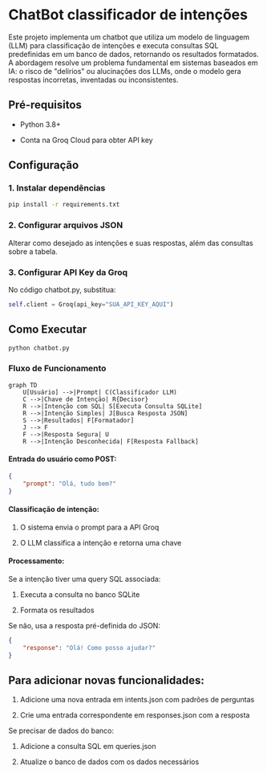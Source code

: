 # ChatBot classificador de intenções
Este projeto implementa um chatbot que utiliza um modelo de linguagem (LLM) para classificação de intenções e executa consultas SQL predefinidas em um banco de dados, retornando os resultados formatados.  A abordagem resolve um problema fundamental em sistemas baseados em IA: o risco de "delírios" ou alucinações dos LLMs, onde o modelo gera respostas incorretas, inventadas ou inconsistentes.

## Pré-requisitos
- Python 3.8+

- Conta na Groq Cloud para obter API key

## Configuração

### 1. Instalar dependências

```bash
pip install -r requirements.txt
```

### 2. Configurar arquivos JSON

Alterar como desejado as intenções e suas respostas, além das consultas sobre a tabela.

### 3. Configurar API Key da Groq

No código chatbot.py, substitua: 

```python
self.client = Groq(api_key="SUA_API_KEY_AQUI")
```

## Como Executar

```python
python chatbot.py
```

### Fluxo de Funcionamento

```mermaid
graph TD
    U[Usuário] -->|Prompt| C(Classificador LLM)
    C -->|Chave de Intenção| R{Decisor}
    R -->|Intenção com SQL| S[Executa Consulta SQLite]
    R -->|Intenção Simples| J[Busca Resposta JSON]
    S -->|Resultados| F[Formatador]
    J --> F
    F -->|Resposta Segura| U
    R -->|Intenção Desconhecida| F[Resposta Fallback]
```

#### Entrada do usuário como POST:

```json
{
    "prompt": "Olá, tudo bem?"
}
```

#### Classificação de intenção:

1. O sistema envia o prompt para a API Groq

2. O LLM classifica a intenção e retorna uma chave

#### Processamento:

Se a intenção tiver uma query SQL associada:

1. Executa a consulta no banco SQLite

2. Formata os resultados

Se não, usa a resposta pré-definida do JSON:

```json
{
    "response": "Olá! Como posso ajudar?"
}
```

## Para adicionar novas funcionalidades:

1. Adicione uma nova entrada em intents.json com padrões de perguntas

2. Crie uma entrada correspondente em responses.json com a resposta

Se precisar de dados do banco:

1. Adicione a consulta SQL em queries.json

2. Atualize o banco de dados com os dados necessários